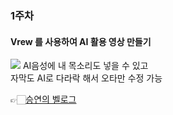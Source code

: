### 1주차 

#### Vrew 를 사용하여 AI 활용 영상 만들기 
![](https://velog.velcdn.com/images/seungyeon04/post/42d6a87e-0f9a-46bb-941a-83c919b8441f/image.PNG)
AI음성에 내 목소리도 넣을 수 있고  
자막도 AI로 다라락 해서 오타만 수정 가능  

👉🏻[승연의 벨로그](https://velog.io/@seungyeon04/AI-BGM-%EB%AF%B8%EB%94%94%EB%A5%BC-%EC%9C%84%ED%95%9C-GPT%EA%B0%80-%EC%A4%80-%EC%A0%95%EB%B3%B4)
